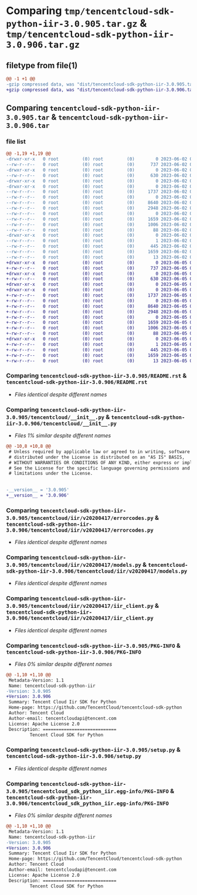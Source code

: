 # Comparing `tmp/tencentcloud-sdk-python-iir-3.0.905.tar.gz` & `tmp/tencentcloud-sdk-python-iir-3.0.906.tar.gz`

## filetype from file(1)

```diff
@@ -1 +1 @@
-gzip compressed data, was "dist/tencentcloud-sdk-python-iir-3.0.905.tar", last modified: Fri Jun  2 00:30:48 2023, max compression
+gzip compressed data, was "dist/tencentcloud-sdk-python-iir-3.0.906.tar", last modified: Mon Jun  5 00:36:18 2023, max compression
```

## Comparing `tencentcloud-sdk-python-iir-3.0.905.tar` & `tencentcloud-sdk-python-iir-3.0.906.tar`

### file list

```diff
@@ -1,19 +1,19 @@
-drwxr-xr-x   0 root         (0) root         (0)        0 2023-06-02 00:30:48.000000 tencentcloud-sdk-python-iir-3.0.905/
--rw-r--r--   0 root         (0) root         (0)      737 2023-06-02 00:30:48.000000 tencentcloud-sdk-python-iir-3.0.905/README.rst
-drwxr-xr-x   0 root         (0) root         (0)        0 2023-06-02 00:30:48.000000 tencentcloud-sdk-python-iir-3.0.905/tencentcloud/
--rw-r--r--   0 root         (0) root         (0)      630 2023-06-02 00:30:48.000000 tencentcloud-sdk-python-iir-3.0.905/tencentcloud/__init__.py
-drwxr-xr-x   0 root         (0) root         (0)        0 2023-06-02 00:30:48.000000 tencentcloud-sdk-python-iir-3.0.905/tencentcloud/iir/
-drwxr-xr-x   0 root         (0) root         (0)        0 2023-06-02 00:30:48.000000 tencentcloud-sdk-python-iir-3.0.905/tencentcloud/iir/v20200417/
--rw-r--r--   0 root         (0) root         (0)     1737 2023-06-02 00:30:48.000000 tencentcloud-sdk-python-iir-3.0.905/tencentcloud/iir/v20200417/errorcodes.py
--rw-r--r--   0 root         (0) root         (0)        0 2023-06-02 00:30:48.000000 tencentcloud-sdk-python-iir-3.0.905/tencentcloud/iir/v20200417/__init__.py
--rw-r--r--   0 root         (0) root         (0)     8640 2023-06-02 00:30:48.000000 tencentcloud-sdk-python-iir-3.0.905/tencentcloud/iir/v20200417/models.py
--rw-r--r--   0 root         (0) root         (0)     2948 2023-06-02 00:30:48.000000 tencentcloud-sdk-python-iir-3.0.905/tencentcloud/iir/v20200417/iir_client.py
--rw-r--r--   0 root         (0) root         (0)        0 2023-06-02 00:30:48.000000 tencentcloud-sdk-python-iir-3.0.905/tencentcloud/iir/__init__.py
--rw-r--r--   0 root         (0) root         (0)     1659 2023-06-02 00:30:48.000000 tencentcloud-sdk-python-iir-3.0.905/PKG-INFO
--rw-r--r--   0 root         (0) root         (0)     1006 2023-06-02 00:30:48.000000 tencentcloud-sdk-python-iir-3.0.905/setup.py
--rw-r--r--   0 root         (0) root         (0)       88 2023-06-02 00:30:48.000000 tencentcloud-sdk-python-iir-3.0.905/setup.cfg
-drwxr-xr-x   0 root         (0) root         (0)        0 2023-06-02 00:30:48.000000 tencentcloud-sdk-python-iir-3.0.905/tencentcloud_sdk_python_iir.egg-info/
--rw-r--r--   0 root         (0) root         (0)        1 2023-06-02 00:30:48.000000 tencentcloud-sdk-python-iir-3.0.905/tencentcloud_sdk_python_iir.egg-info/dependency_links.txt
--rw-r--r--   0 root         (0) root         (0)      445 2023-06-02 00:30:48.000000 tencentcloud-sdk-python-iir-3.0.905/tencentcloud_sdk_python_iir.egg-info/SOURCES.txt
--rw-r--r--   0 root         (0) root         (0)     1659 2023-06-02 00:30:48.000000 tencentcloud-sdk-python-iir-3.0.905/tencentcloud_sdk_python_iir.egg-info/PKG-INFO
--rw-r--r--   0 root         (0) root         (0)       13 2023-06-02 00:30:48.000000 tencentcloud-sdk-python-iir-3.0.905/tencentcloud_sdk_python_iir.egg-info/top_level.txt
+drwxr-xr-x   0 root         (0) root         (0)        0 2023-06-05 00:36:18.000000 tencentcloud-sdk-python-iir-3.0.906/
+-rw-r--r--   0 root         (0) root         (0)      737 2023-06-05 00:36:18.000000 tencentcloud-sdk-python-iir-3.0.906/README.rst
+drwxr-xr-x   0 root         (0) root         (0)        0 2023-06-05 00:36:18.000000 tencentcloud-sdk-python-iir-3.0.906/tencentcloud/
+-rw-r--r--   0 root         (0) root         (0)      630 2023-06-05 00:36:18.000000 tencentcloud-sdk-python-iir-3.0.906/tencentcloud/__init__.py
+drwxr-xr-x   0 root         (0) root         (0)        0 2023-06-05 00:36:18.000000 tencentcloud-sdk-python-iir-3.0.906/tencentcloud/iir/
+drwxr-xr-x   0 root         (0) root         (0)        0 2023-06-05 00:36:18.000000 tencentcloud-sdk-python-iir-3.0.906/tencentcloud/iir/v20200417/
+-rw-r--r--   0 root         (0) root         (0)     1737 2023-06-05 00:36:18.000000 tencentcloud-sdk-python-iir-3.0.906/tencentcloud/iir/v20200417/errorcodes.py
+-rw-r--r--   0 root         (0) root         (0)        0 2023-06-05 00:36:18.000000 tencentcloud-sdk-python-iir-3.0.906/tencentcloud/iir/v20200417/__init__.py
+-rw-r--r--   0 root         (0) root         (0)     8640 2023-06-05 00:36:18.000000 tencentcloud-sdk-python-iir-3.0.906/tencentcloud/iir/v20200417/models.py
+-rw-r--r--   0 root         (0) root         (0)     2948 2023-06-05 00:36:18.000000 tencentcloud-sdk-python-iir-3.0.906/tencentcloud/iir/v20200417/iir_client.py
+-rw-r--r--   0 root         (0) root         (0)        0 2023-06-05 00:36:18.000000 tencentcloud-sdk-python-iir-3.0.906/tencentcloud/iir/__init__.py
+-rw-r--r--   0 root         (0) root         (0)     1659 2023-06-05 00:36:18.000000 tencentcloud-sdk-python-iir-3.0.906/PKG-INFO
+-rw-r--r--   0 root         (0) root         (0)     1006 2023-06-05 00:36:18.000000 tencentcloud-sdk-python-iir-3.0.906/setup.py
+-rw-r--r--   0 root         (0) root         (0)       88 2023-06-05 00:36:18.000000 tencentcloud-sdk-python-iir-3.0.906/setup.cfg
+drwxr-xr-x   0 root         (0) root         (0)        0 2023-06-05 00:36:18.000000 tencentcloud-sdk-python-iir-3.0.906/tencentcloud_sdk_python_iir.egg-info/
+-rw-r--r--   0 root         (0) root         (0)        1 2023-06-05 00:36:18.000000 tencentcloud-sdk-python-iir-3.0.906/tencentcloud_sdk_python_iir.egg-info/dependency_links.txt
+-rw-r--r--   0 root         (0) root         (0)      445 2023-06-05 00:36:18.000000 tencentcloud-sdk-python-iir-3.0.906/tencentcloud_sdk_python_iir.egg-info/SOURCES.txt
+-rw-r--r--   0 root         (0) root         (0)     1659 2023-06-05 00:36:18.000000 tencentcloud-sdk-python-iir-3.0.906/tencentcloud_sdk_python_iir.egg-info/PKG-INFO
+-rw-r--r--   0 root         (0) root         (0)       13 2023-06-05 00:36:18.000000 tencentcloud-sdk-python-iir-3.0.906/tencentcloud_sdk_python_iir.egg-info/top_level.txt
```

### Comparing `tencentcloud-sdk-python-iir-3.0.905/README.rst` & `tencentcloud-sdk-python-iir-3.0.906/README.rst`

 * *Files identical despite different names*

### Comparing `tencentcloud-sdk-python-iir-3.0.905/tencentcloud/__init__.py` & `tencentcloud-sdk-python-iir-3.0.906/tencentcloud/__init__.py`

 * *Files 1% similar despite different names*

```diff
@@ -10,8 +10,8 @@
 # Unless required by applicable law or agreed to in writing, software
 # distributed under the License is distributed on an "AS IS" BASIS,
 # WITHOUT WARRANTIES OR CONDITIONS OF ANY KIND, either express or implied.
 # See the License for the specific language governing permissions and
 # limitations under the License.
 
 
-__version__ = '3.0.905'
+__version__ = '3.0.906'
```

### Comparing `tencentcloud-sdk-python-iir-3.0.905/tencentcloud/iir/v20200417/errorcodes.py` & `tencentcloud-sdk-python-iir-3.0.906/tencentcloud/iir/v20200417/errorcodes.py`

 * *Files identical despite different names*

### Comparing `tencentcloud-sdk-python-iir-3.0.905/tencentcloud/iir/v20200417/models.py` & `tencentcloud-sdk-python-iir-3.0.906/tencentcloud/iir/v20200417/models.py`

 * *Files identical despite different names*

### Comparing `tencentcloud-sdk-python-iir-3.0.905/tencentcloud/iir/v20200417/iir_client.py` & `tencentcloud-sdk-python-iir-3.0.906/tencentcloud/iir/v20200417/iir_client.py`

 * *Files identical despite different names*

### Comparing `tencentcloud-sdk-python-iir-3.0.905/PKG-INFO` & `tencentcloud-sdk-python-iir-3.0.906/PKG-INFO`

 * *Files 0% similar despite different names*

```diff
@@ -1,10 +1,10 @@
 Metadata-Version: 1.1
 Name: tencentcloud-sdk-python-iir
-Version: 3.0.905
+Version: 3.0.906
 Summary: Tencent Cloud Iir SDK for Python
 Home-page: https://github.com/TencentCloud/tencentcloud-sdk-python
 Author: Tencent Cloud
 Author-email: tencentcloudapi@tencent.com
 License: Apache License 2.0
 Description: ============================
         Tencent Cloud SDK for Python
```

### Comparing `tencentcloud-sdk-python-iir-3.0.905/setup.py` & `tencentcloud-sdk-python-iir-3.0.906/setup.py`

 * *Files identical despite different names*

### Comparing `tencentcloud-sdk-python-iir-3.0.905/tencentcloud_sdk_python_iir.egg-info/PKG-INFO` & `tencentcloud-sdk-python-iir-3.0.906/tencentcloud_sdk_python_iir.egg-info/PKG-INFO`

 * *Files 0% similar despite different names*

```diff
@@ -1,10 +1,10 @@
 Metadata-Version: 1.1
 Name: tencentcloud-sdk-python-iir
-Version: 3.0.905
+Version: 3.0.906
 Summary: Tencent Cloud Iir SDK for Python
 Home-page: https://github.com/TencentCloud/tencentcloud-sdk-python
 Author: Tencent Cloud
 Author-email: tencentcloudapi@tencent.com
 License: Apache License 2.0
 Description: ============================
         Tencent Cloud SDK for Python
```

